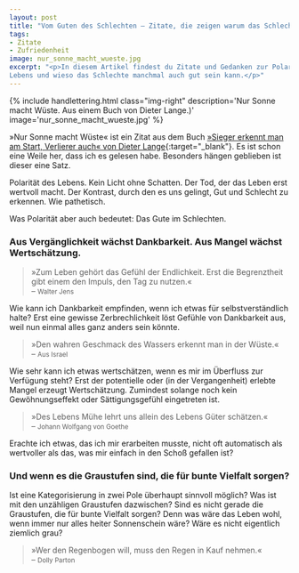 ```yaml
---
layout: post
title: "Vom Guten des Schlechten – Zitate, die zeigen warum das Schlechte manchmal gar nicht so schlecht ist"
tags:
- Zitate
- Zufriedenheit
image: nur_sonne_macht_wueste.jpg
excerpt: "<p>In diesem Artikel findest du Zitate und Gedanken zur Polarität des
Lebens und wieso das Schlechte manchmal auch gut sein kann.</p>"
---
```


{% include handlettering.html
  class="img-right"
  description='Nur Sonne macht Wüste. Aus einem Buch von Dieter Lange.)'
  image='nur_sonne_macht_wueste.jpg'
%}

»Nur Sonne macht Wüste« ist ein Zitat aus dem Buch
[»Sieger erkennt man am Start, Verlierer auch« von Dieter Lange](https://www.ullstein-buchverlage.de/nc/buch/details/sieger-erkennt-man-am-start-verlierer-auch-9783430200882.html){:target="\_blank"}.
Es ist schon eine Weile her, dass ich es gelesen habe. Besonders hängen
geblieben ist dieser eine Satz.

Polarität des Lebens. Kein Licht ohne Schatten. Der Tod, der das Leben erst
wertvoll macht. Der Kontrast, durch den es uns gelingt, Gut und Schlecht zu
erkennen. Wie pathetisch.

Was Polarität aber auch bedeutet: Das Gute im Schlechten.

### Aus Vergänglichkeit wächst Dankbarkeit. Aus Mangel wächst Wertschätzung.

>»Zum Leben gehört das Gefühl der Endlichkeit. Erst die Begrenztheit gibt einem
den Impuls, den Tag zu nutzen.«<br/>
– <small>Walter Jens</small>

Wie kann ich Dankbarkeit empfinden, wenn ich etwas für selbstverständlich halte?
Erst eine gewisse Zerbrechlichkeit löst Gefühle von Dankbarkeit aus, weil nun
einmal alles ganz anders sein könnte.

>»Den wahren Geschmack des Wassers erkennt man in der Wüste.«<br/>
– <small>Aus Israel</small>

Wie sehr kann ich etwas wertschätzen, wenn es mir im Überfluss zur Verfügung
steht? Erst der potentielle oder (in der Vergangenheit) erlebte Mangel erzeugt
Wertschätzung. Zumindest solange noch kein Gewöhnungseffekt oder
Sättigungsgefühl eingetreten ist.

>»Des Lebens Mühe lehrt uns allein des Lebens Güter schätzen.«<br/>
– <small>Johann Wolfgang von Goethe</small>

Erachte ich etwas, das ich mir erarbeiten musste, nicht oft automatisch als
wertvoller als das, was mir einfach in den Schoß gefallen ist?

### Und wenn es die Graustufen sind, die für bunte Vielfalt sorgen?

Ist eine Kategorisierung in zwei Pole überhaupt sinnvoll möglich? Was ist mit
den unzähligen Graustufen dazwischen? Sind es nicht gerade die Graustufen, die
für bunte Vielfalt sorgen? Denn was wäre das Leben wohl, wenn immer nur alles
heiter Sonnenschein wäre? Wäre es nicht eigentlich ziemlich grau?

>»Wer den Regenbogen will, muss den Regen in Kauf nehmen.«<br/>
– <small>Dolly Parton</small>
